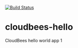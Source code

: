 [![Build Status](https://buildhive.cloudbees.com/job/fdonze/job/cloudbees-hello/badge/icon)](https://buildhive.cloudbees.com/job/fdonze/job/cloudbees-hello/)

cloudbees-hello
===============

CloudBees hello world app 1
